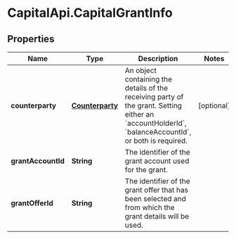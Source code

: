# CapitalApi.CapitalGrantInfo

## Properties

Name | Type | Description | Notes
------------ | ------------- | ------------- | -------------
**counterparty** | [**Counterparty**](Counterparty.md) | An object containing the details of the receiving party of the grant. Setting either an &#x60;accountHolderId&#x60;, &#x60;balanceAccountId&#x60;, or both is required. | [optional] 
**grantAccountId** | **String** | The identifier of the grant account used for the grant. | 
**grantOfferId** | **String** | The identifier of the grant offer that has been selected and from which the grant details will be used. | 


